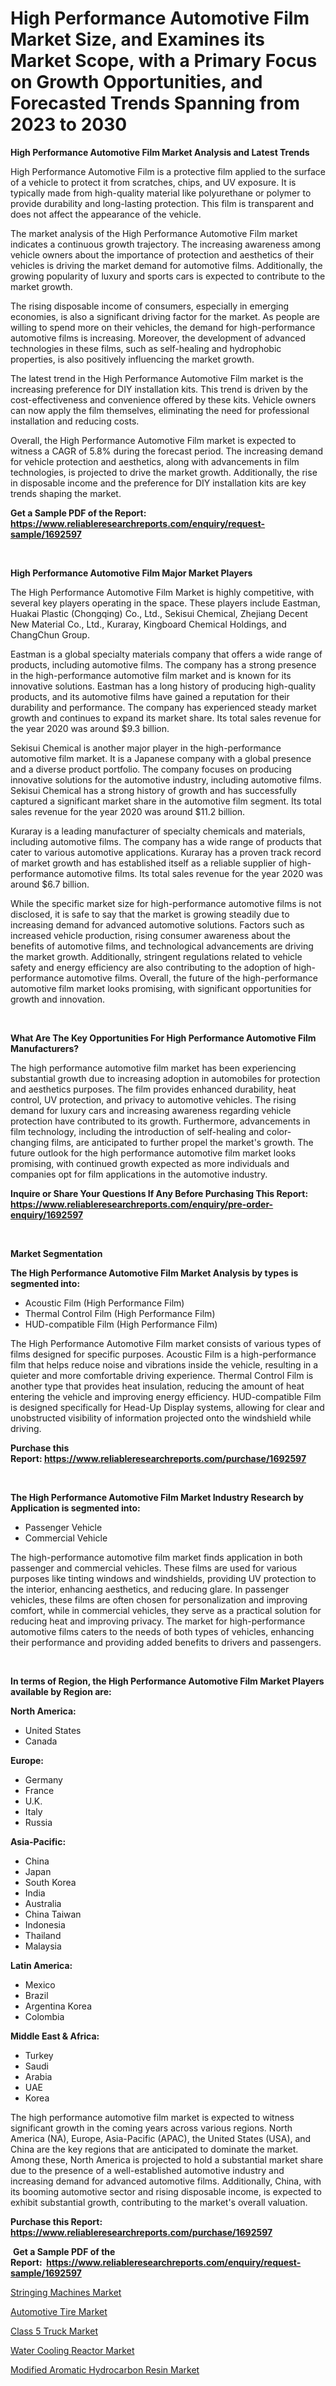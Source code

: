 <p><h1>High Performance Automotive Film Market Size, and Examines its Market Scope, with a Primary Focus on Growth Opportunities, and Forecasted Trends Spanning from 2023 to 2030</h1></p><p><strong>High Performance Automotive Film Market Analysis and Latest Trends</strong></p>
<p><p>High Performance Automotive Film is a protective film applied to the surface of a vehicle to protect it from scratches, chips, and UV exposure. It is typically made from high-quality material like polyurethane or polymer to provide durability and long-lasting protection. This film is transparent and does not affect the appearance of the vehicle.</p><p>The market analysis of the High Performance Automotive Film market indicates a continuous growth trajectory. The increasing awareness among vehicle owners about the importance of protection and aesthetics of their vehicles is driving the market demand for automotive films. Additionally, the growing popularity of luxury and sports cars is expected to contribute to the market growth.</p><p>The rising disposable income of consumers, especially in emerging economies, is also a significant driving factor for the market. As people are willing to spend more on their vehicles, the demand for high-performance automotive films is increasing. Moreover, the development of advanced technologies in these films, such as self-healing and hydrophobic properties, is also positively influencing the market growth.</p><p>The latest trend in the High Performance Automotive Film market is the increasing preference for DIY installation kits. This trend is driven by the cost-effectiveness and convenience offered by these kits. Vehicle owners can now apply the film themselves, eliminating the need for professional installation and reducing costs.</p><p>Overall, the High Performance Automotive Film market is expected to witness a CAGR of 5.8% during the forecast period. The increasing demand for vehicle protection and aesthetics, along with advancements in film technologies, is projected to drive the market growth. Additionally, the rise in disposable income and the preference for DIY installation kits are key trends shaping the market.</p></p>
<p><strong>Get a Sample PDF of the Report:&nbsp; <a href="https://www.reliableresearchreports.com/enquiry/request-sample/1692597">https://www.reliableresearchreports.com/enquiry/request-sample/1692597</a></strong></p>
<p>&nbsp;</p>
<p><strong>High Performance Automotive Film Major Market Players</strong></p>
<p><p>The High Performance Automotive Film Market is highly competitive, with several key players operating in the space. These players include Eastman, Huakai Plastic (Chongqing) Co., Ltd., Sekisui Chemical, Zhejiang Decent New Material Co., Ltd., Kuraray, Kingboard Chemical Holdings, and ChangChun Group.</p><p>Eastman is a global specialty materials company that offers a wide range of products, including automotive films. The company has a strong presence in the high-performance automotive film market and is known for its innovative solutions. Eastman has a long history of producing high-quality products, and its automotive films have gained a reputation for their durability and performance. The company has experienced steady market growth and continues to expand its market share. Its total sales revenue for the year 2020 was around $9.3 billion.</p><p>Sekisui Chemical is another major player in the high-performance automotive film market. It is a Japanese company with a global presence and a diverse product portfolio. The company focuses on producing innovative solutions for the automotive industry, including automotive films. Sekisui Chemical has a strong history of growth and has successfully captured a significant market share in the automotive film segment. Its total sales revenue for the year 2020 was around $11.2 billion.</p><p>Kuraray is a leading manufacturer of specialty chemicals and materials, including automotive films. The company has a wide range of products that cater to various automotive applications. Kuraray has a proven track record of market growth and has established itself as a reliable supplier of high-performance automotive films. Its total sales revenue for the year 2020 was around $6.7 billion.</p><p>While the specific market size for high-performance automotive films is not disclosed, it is safe to say that the market is growing steadily due to increasing demand for advanced automotive solutions. Factors such as increased vehicle production, rising consumer awareness about the benefits of automotive films, and technological advancements are driving the market growth. Additionally, stringent regulations related to vehicle safety and energy efficiency are also contributing to the adoption of high-performance automotive films. Overall, the future of the high-performance automotive film market looks promising, with significant opportunities for growth and innovation.</p></p>
<p>&nbsp;</p>
<p><strong>What Are The Key Opportunities For High Performance Automotive Film Manufacturers?</strong></p>
<p><p>The high performance automotive film market has been experiencing substantial growth due to increasing adoption in automobiles for protection and aesthetics purposes. The film provides enhanced durability, heat control, UV protection, and privacy to automotive vehicles. The rising demand for luxury cars and increasing awareness regarding vehicle protection have contributed to its growth. Furthermore, advancements in film technology, including the introduction of self-healing and color-changing films, are anticipated to further propel the market's growth. The future outlook for the high performance automotive film market looks promising, with continued growth expected as more individuals and companies opt for film applications in the automotive industry.</p></p>
<p><strong>Inquire or Share Your Questions If Any Before Purchasing This Report: <a href="https://www.reliableresearchreports.com/enquiry/pre-order-enquiry/1692597">https://www.reliableresearchreports.com/enquiry/pre-order-enquiry/1692597</a></strong></p>
<p>&nbsp;</p>
<p><strong>Market Segmentation</strong></p>
<p><strong>The High Performance Automotive Film Market Analysis by types is segmented into:</strong></p>
<p><ul><li>Acoustic Film (High Performance Film)</li><li>Thermal Control Film (High Performance Film)</li><li>HUD-compatible Film (High Performance Film)</li></ul></p>
<p><p>The High Performance Automotive Film market consists of various types of films designed for specific purposes. Acoustic Film is a high-performance film that helps reduce noise and vibrations inside the vehicle, resulting in a quieter and more comfortable driving experience. Thermal Control Film is another type that provides heat insulation, reducing the amount of heat entering the vehicle and improving energy efficiency. HUD-compatible Film is designed specifically for Head-Up Display systems, allowing for clear and unobstructed visibility of information projected onto the windshield while driving.</p></p>
<p><strong>Purchase this Report:&nbsp;<a href="https://www.reliableresearchreports.com/purchase/1692597">https://www.reliableresearchreports.com/purchase/1692597</a></strong></p>
<p>&nbsp;</p>
<p><strong>The High Performance Automotive Film Market Industry Research by Application is segmented into:</strong></p>
<p><ul><li>Passenger Vehicle</li><li>Commercial Vehicle</li></ul></p>
<p><p>The high-performance automotive film market finds application in both passenger and commercial vehicles. These films are used for various purposes like tinting windows and windshields, providing UV protection to the interior, enhancing aesthetics, and reducing glare. In passenger vehicles, these films are often chosen for personalization and improving comfort, while in commercial vehicles, they serve as a practical solution for reducing heat and improving privacy. The market for high-performance automotive films caters to the needs of both types of vehicles, enhancing their performance and providing added benefits to drivers and passengers.</p></p>
<p>&nbsp;</p>
<p><strong>In terms of Region, the High Performance Automotive Film Market Players available by Region are:</strong></p>
<p>
    <p> <strong> North America: </strong>
        <ul>
            <li>United States</li>
            <li>Canada</li>
        </ul>
        </p> 
    <p> <strong> Europe: </strong>
        <ul>
            <li>Germany</li>
            <li>France</li>
            <li>U.K.</li>
            <li>Italy</li>
            <li>Russia</li>
        </ul>
        </p> 
    <p> <strong> Asia-Pacific: </strong>
        <ul>
            <li>China</li>
            <li>Japan</li>
            <li>South Korea</li>
            <li>India</li>
            <li>Australia</li>
            <li>China Taiwan</li>
            <li>Indonesia</li>
            <li>Thailand</li>
            <li>Malaysia</li>
        </ul>
        </p> 
    <p> <strong> Latin America: </strong>
        <ul>
            <li>Mexico</li>
            <li>Brazil</li>
            <li>Argentina Korea</li>
            <li>Colombia</li>
        </ul>
        </p> 
    <p> <strong> Middle East & Africa: </strong>
        <ul>
            <li>Turkey</li>
            <li>Saudi</li>
            <li>Arabia</li>
            <li>UAE</li>
            <li>Korea</li>
        </ul>
    </p>
    </p>
<p><p>The high performance automotive film market is expected to witness significant growth in the coming years across various regions. North America (NA), Europe, Asia-Pacific (APAC), the United States (USA), and China are the key regions that are anticipated to dominate the market. Among these, North America is projected to hold a substantial market share due to the presence of a well-established automotive industry and increasing demand for advanced automotive films. Additionally, China, with its booming automotive sector and rising disposable income, is expected to exhibit substantial growth, contributing to the market's overall valuation.</p></p>
<p><strong>Purchase this Report: <a href="https://www.reliableresearchreports.com/purchase/1692597">https://www.reliableresearchreports.com/purchase/1692597</a></strong></p>
<p>&nbsp;<strong>Get a Sample PDF of the Report:&nbsp;&nbsp;<a href="https://www.reliableresearchreports.com/enquiry/request-sample/1692597">https://www.reliableresearchreports.com/enquiry/request-sample/1692597</a></strong></p>
<p><strong></strong></p>
<p><p><a href="https://github.com/santosh758595/Market-Research-Report-List-1/blob/main/stringing-machines-market.md">Stringing Machines Market</a></p><p><a href="https://www.linkedin.com/pulse/automotive-tire-market-challenges-opportunities-growth-drivers-ng4ve/">Automotive Tire Market</a></p><p><a href="https://www.linkedin.com/pulse/class-5-truck-market-challenges-opportunities-growth-drivers-major-nzabc/">Class 5 Truck Market</a></p><p><a href="https://github.com/Chiragrp26/Market-Research-Report-List-1/blob/main/water-cooling-reactor-market.md">Water Cooling Reactor Market</a></p><p><a href="https://medium.com/@brittanyrobertson07/modified-aromatic-hydrocarbon-resin-market-size-reveals-the-best-marketing-channels-in-global-2eb5349e99bc">Modified Aromatic Hydrocarbon Resin Market</a></p></p>
